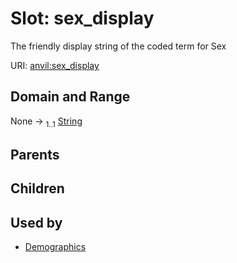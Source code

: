 
# Slot: sex_display

The friendly display string of the coded term for Sex

URI: [anvil:sex_display](https://anvilproject.org/acr-harmonized-data-model/sex_display)


## Domain and Range

None &#8594;  <sub>1..1</sub> [String](types/String.md)

## Parents


## Children


## Used by

 * [Demographics](Demographics.md)
